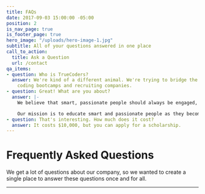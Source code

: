 ```yaml
---
title: FAQs
date: 2017-09-03 15:00:00 -05:00
position: 2
is_nav_page: true
is_footer_page: true
hero_image: "/uploads/hero-image-1.jpg"
subtitle: All of your questions answered in one place
call_to_action:
  title: Ask a Question
  url: /contact
qa_items:
- question: Who is TrueCoders?
  answer: We're kind of a different animal. We're trying to bridge the gap between
    coding bootcamps and recruiting companies.
- question: Great! What are you about?
  answer: |-
    We believe that smart, passionate people should always be engaged, doing what they love to do.

    Our mission is to educate smart and passionate people as they become skilled developers, to keep them engaged working with companies solving real-world problems, and to continue mentoring them as they grow their skill set.
- question: That's interesting. How much does it cost?
  answer: It costs $10,000, but you can apply for a scholarship.
---
```


# Frequently Asked Questions

We get a lot of questions about our company, so we wanted to create a single place to answer these questions once and for all.

<hr>